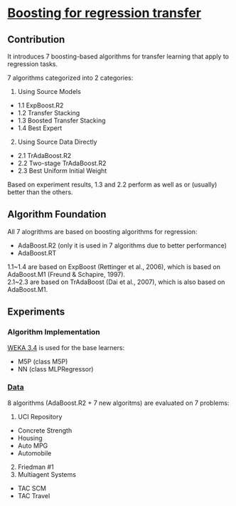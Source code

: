 # [Boosting for regression transfer](http://www.cs.utexas.edu/~dpardoe/papers/ICML10.pdf)

## Contribution
It introduces 7 boosting-based algorithms for transfer learning that apply to regression tasks.

7 algorithms categorized into 2 categories:

1. Using Source Models
  - 1.1 ExpBoost.R2
  - 1.2 Transfer Stacking
  - 1.3 Boosted Transfer Stacking
  - 1.4 Best Expert
2. Using Source Data Directly
  - 2.1 TrAdaBoost.R2
  - 2.2 Two-stage TrAdaBoost.R2
  - 2.3 Best Uniform Initial Weight
        
Based on experiment results, 1.3 and 2.2 perform as well as or (usually) better than the others.

## Algorithm Foundation
All 7 alogrithms are based on boosting algorithms for regression:

- AdaBoost.R2 (only it is used in 7 algorithms due to better performance)
- AdaBoost.RT

1.1~1.4 are based on ExpBoost (Rettinger et al., 2006), which is based on AdaBoost.M1 (Freund & Schapire, 1997).  
2.1~2.3 are based on TrAdaBoost (Dai et al., 2007), which is also based on AdaBoost.M1.

## Experiments

### Algorithm Implementation
[WEKA 3.4](http://sourceforge.net/projects/weka/files/weka-3-4/3.4/) is used for the base learners:
- M5P (class M5P)
- NN (class MLPRegressor)

### [Data](http://www.cs.utexas.edu/~TacTex/transfer_data.html)
8 algorithms (AdaBoost.R2 + 7 new algoritms) are evaluated on 7 problems:

1. UCI Repository
  - Concrete Strength
  - Housing
  - Auto MPG
  - Automobile
2. Friedman #1
3. Multiagent Systems
  - TAC SCM
  - TAC Travel

